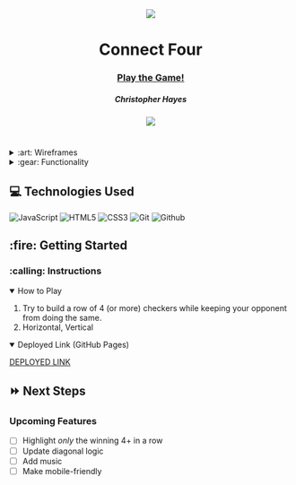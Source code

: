
<div align="center">
   <img src="https://i.imgur.com/JLDAqXv.jpg"/>
   <h1> Connect Four</h1>
   <h3><a href="https://devoperations2.github.io/Connect-Four/">Play the Game!</a></h3>
   <h5>Christopher Hayes</h5>                             
<!--    <a href="[github page]" target="_blank">
      <img src=""/> -->
   </a>
   <a href="https://www.linkedin.com/in/christopher-hayes-59057b164/"><img src="https://img.shields.io/badge/LinkedIn-informational?style=flat&logo=LinkedIn"></a>
   </a> 
   
   
<!--    <a href="" target="_blank">
      <img src="">
   </a> -->
</div>

<h1></h1>
<p></p>

<details>
<summary> :art: Wireframes</summary>

| Description | Screenshot |
|------------ | ------------|
| <h3 align="center">Wireframes</h3> | <img src="https://i.imgur.com/FFaaCX5.png" width="700"/> |
| <h3 align="center">Pseudocode</h3> | <img src="https://i.imgur.com/49Wzz0K.png" width="700"/> |
</details>

<details>
<summary> :gear: Functionality</summary>

| Description | Screenshot |
|------------ | ------------|
| <h3 align="center">Starting Gameboard</h3> | <img src="https://i.imgur.com/a0CejnY.png" width="700"/> |
| <h3 align="center">Reds Win</h3> | <img src="https://i.imgur.com/7Bzopsf.png" width="700"/> |
| <h3 align="center">Blacks Win</h3> | <img src="https://i.imgur.com/sPCFb2N.png" width="700"/> |





</details>

## :computer: Technologies Used

![JavaScript](https://img.shields.io/badge/-JavaScript-333?style=flat&logo=javascript) 
![HTML5](https://img.shields.io/badge/-HTML5-333?style=flat&logo=html5)
![CSS3](https://img.shields.io/badge/-CSS-333?style=flat&logo=css3)
![Git](https://img.shields.io/badge/-Git-333?style=flat&logo=git)
![Github](https://img.shields.io/badge/-GitHub-333?style=flat&logo=github)

<h2> :fire: Getting Started </h2>

<h3> :calling: Instructions </h3>
<details open>
<summary>How to Play</summary>
<ol>
<li>Try to build a row of 4 (or more) checkers while keeping your opponent from doing the same.</li>
<li>Horizontal, Vertical </li>
</ol>
</details>

<details open>   
<summary>Deployed Link (GitHub Pages)</summary>
<p><a href="https://devoperations2.github.io/Connect-Four/">DEPLOYED LINK</a></p>
</details>

## :fast_forward: Next Steps   

### Upcoming Features
- [ ] Highlight *only* the winning 4+ in a row
- [ ] Update diagonal logic
- [ ] Add music   
- [ ] Make mobile-friendly
